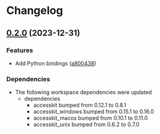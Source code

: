 # Changelog

## [0.2.0](https://github.com/DataTriny/accesskit/compare/accesskit_python-v0.1.1...accesskit_python-v0.2.0) (2023-12-31)


### Features

* Add Python bindings ([a800438](https://github.com/DataTriny/accesskit/commit/a800438b3e39fced865fb265214d8ef421624c6e))


### Dependencies

* The following workspace dependencies were updated
  * dependencies
    * accesskit bumped from 0.12.1 to 0.8.1
    * accesskit_windows bumped from 0.15.1 to 0.16.0
    * accesskit_macos bumped from 0.10.1 to 0.11.0
    * accesskit_unix bumped from 0.6.2 to 0.7.0
